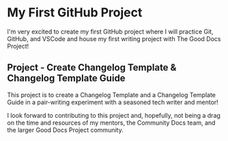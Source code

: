 # My First GitHub Project

I'm very excited to create my first GitHub project where I will practice Git, GitHub, and VSCode and house my first writing project with The Good Docs Project!

## Project - Create Changelog Template & Changelog Template Guide

This project is to create a Changelog Template and a Changelog Template Guide in a pair-writing experiment with a seasoned tech writer and mentor!

I look forward to contributing to this project and, hopefully, not being a drag on the time and resources of my mentors, the Community Docs team, and the larger Good Docs Project community.
